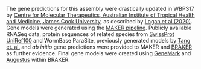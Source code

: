 [//]: # (Created by ./bin/manage_files.pl from ./species/Necator_americanus/PRJNA72135/Necator_americanus_PRJNA72135.annotation.html on Thu Jun 11 13:44:55 2020)
The gene predictions for this assembly were drastically updated in WBPS17 by [Centre for Molecular Therapeutics, Australian Institute of Tropical Health and Medicine, James Cook University](https://www.jcu.edu.au/cmt), as described by [Logan et al (2020)](https://pubmed.ncbi.nlm.nih.gov/32453752/). Gene models were generated using the [MAKER pipeline](https://www.ncbi.nlm.nih.gov/pmc/articles/PMC3280279/). Publicly available RNASeq data, protein sequences of related species from [SwissProt UniRef100](https://www.ncbi.nlm.nih.gov/pmc/articles/PMC5210571/) and WormBase ParaSite, previously generated models by [Tang et. al.](https://www.ncbi.nlm.nih.gov/pmc/articles/PMC3978129/) and _ab initio_ gene predictions were provided to MAKER and [BRAKER](https://www.ncbi.nlm.nih.gov/pmc/articles/PMC6078167/) as further evidence. Final gene models were created using [GeneMark](https://www.ncbi.nlm.nih.gov/pmc/articles/PMC4150757/) and [Augustus](https://pubmed.ncbi.nlm.nih.gov/18218656) within BRAKER.
